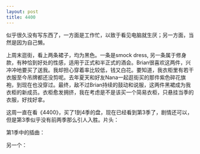 ```yaml
---
layout: post
title: 4400
---
```




似乎很久没有写东西了，一方面是工作忙，以致于看见电脑就生厌；另一方面，当然是因为自己懒。

上周末逛街，看上两条裙子，均为黑色。一条是smock dress, 另一条属于修身款，有种恰到好处的性感，适用于正式和半正式的酒会。Brian很喜欢这两件，兴冲冲地要买了送我。我却担心穿着率比较低，钱又白花。要知道，我衣柜里有若干衣服至今吊牌都还没剪呢。去年夏天和好友Nana一起逛街买的那件紫色碎花旗袍，到现在也没穿过。最终，敌不过Brian持续的鼓动和说服，这两件黑裙成为我衣柜的新成员。衣柜愈发拥挤，我在考虑是不是该买一个简易衣柜，只悬挂当季的衣服，好找好拿。

这周一直在看《4400》，买了1到4季的盘，现在已经看到第3季了，剧情还可以，但是第3季似乎没有前两季那么引人入胜。片头：

第1季中的插曲：

另一个：
